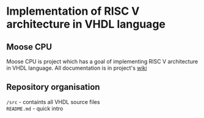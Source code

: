 # Implementation of RISC V architecture in VHDL language  

## Moose CPU  
Moose CPU is project which has a goal of implementing RISC V architecture in VHDL language. All documentation is in project's [wiki](https://github.com/lazardjurovic/Moose/wiki)   

## Repository organisation  
`/src` - containts all VHDL source files  
`README.md` - quick intro  